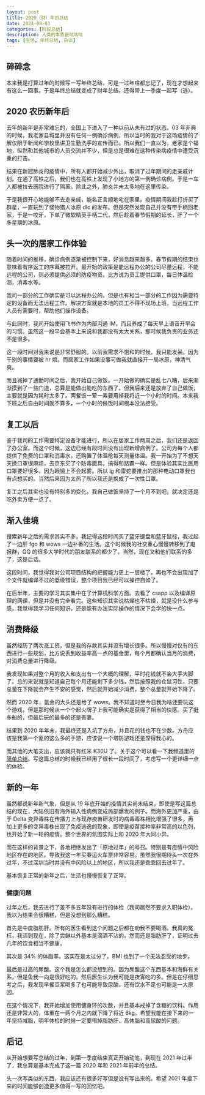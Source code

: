 ```yaml
---
layout: post
title: 2020（财）年的总结
date: 2021-08-03
categories: [阶段总结]
description: 人类的本质是咕咕咕
tags: [生活, 年终总结, 杂谈]
---
```


## 碎碎念

本来我是打算过年的时候写一写年终总结，可是一过年啥都忘记了，现在才想起来有这么一回事。于是年终总结就变成了财年总结，还得带上一季度一起写（逃）。

## 2020 农历新年后

去年的新年是非常难忘的，全国上下进入了一种以前从未有过的状态。03 年非典的时候，我老家县城里并没有任何一例确诊病例，所以当时的我对于这场疫情的了解仅限于新闻和学校里讲卫生勤洗手的宣传而已。所以我们一直以为，老家是个福地，纵然和其他城市的人员交流并不少，但是总是很难在这种传染病疫情中遭受沉重的打击。

结果在新冠肺炎的疫情中，所有人都开始减少外出，取消了过年期间的走亲戚计划。在通了高铁之后，我们也在高铁上发现了小地方的第一例确诊病例。于是一车人都被拉去医院进行了隔离。除此之外，肺炎并未太多地在这里传染。

于是我很开心地能够不去走亲戚，能名正言顺地宅在家里。疫情期间我趁打折买了群星，一直玩到了怪物猎人冰原 dlc 的发布。但是突然发现自己并没有带手柄回老家，于是一咬牙，下单了微软精英手柄二代，然后趁着春节假期的延长，肝了一个多星期的冰原。

## 头一次的居家工作体验

随着时间的推移，确诊病例逐渐被控制下来，好消息越来越多。春节假期的结束也意味着有序返工的序幕被拉开。最开始的政策是能远程办公的公司尽量远程，不能远程的公司，则必须提供必须的防疫物资。比方说为员工提供口罩，每日体温检测，消毒水等。

我司一部分的工作确实是可以远程办公的。但是也有相当一部分的工作因为需要特定的设备而无法远程工作。解决方案就是本地的员工不得不现场上班，当远程工作人员有需要时，帮助他们操作设备。

与此同时，我司开始使用飞书作为内部沟通 IM，而且养成了每天早上语音开早会的习惯。虽然这一段早会基本上来说和我都没有太大关系，那时候我负责的业务还不是很多。

这一段时间对我来说是非常舒服的。以前我需求不饱和的时候，我只能发呆。因为干别的事情要被 hr 烦。而居家工作如果没事可做我就直接开一局冰原，神清气爽。

而且减掉了通勤时间之后，我开始自己做饭。一开始做的确实是乱七八糟，后来渐渐摸到了一些门道，总算是能做出能吃的东西了。但我后来还是放弃了自己做饭，主要就是因为耗时太多了。两餐饭一荤一素要用掉我将近一个小时的时间。本来我下班之后自由时间就不算多，一个小时的做饭时间根本没法接受。

## 复工以后

鉴于我司的工作需要特定设备才能进行，所以在居家工作两周之后，我们还是返回了办公室。而这个时候，这边已经有段时间没有出现新增病例了。公司为每个人都提供了免费的口罩和消毒水，还购置了体温枪每天测量体温。我一开始为了不想天天换口罩很麻烦，去京东买了个防毒面具，搞得和路霸一样。但是体验其实比医用口罩要好很多，因为眼镜上不会起雾。所以 lg 和雷蛇要推出的那种电动口罩我也有点想买的。当然后来因为太热了所以我还是换成了一次性口罩。

复工之后其实也没有特别多的变化，我自己做饭坚持了一个月不到吧，就决定还是吃外卖方便一点了。

## 渐入佳境

搜索新年之后的需求其实不多。我记得这段时间买了蓝牙键盘和蓝牙鼠标，我过起了一边肝 fgo 和 wows 一边补番的生活。这个时候我的社交重心慢慢转移到了电报群，QQ 的很多大学时代的朋友联系的都少了。当然，现在又和他们联系的多了，这是后话。

这段时间，我觉得我对公司项目结构的把握能力更上一层楼了。再也不会出现加了个文件就编译不过的低级错误，整个项目我已经可以操控自如了。

在后半年，主要的学习其实集中在了计算机科学方面。去看了 csapp 以及编译原理的网课，但是并没有完全看完。这些知识其实说枯燥也不枯燥，就是没什么参与感。我觉得我学习任何知识，还是能有办法实际操作的情况下会学的快一点。

## 消费降级

虽然经历了两次涨工资，但是我的存款其实并没有增长很多。所以慢慢对仅有的东西进行一些规划，比方说丢到收益率高一点的基金里，每个月都确认当月的消费，对消费总量进行降级。

我发现如果对整个月的收入和支出有一个大概的理解，平时花钱就不会大手大脚了。总的来说就是知道自己每个月还能剩下多少钱，然后按照我的仓鼠习性，只要总量在下降就会产生不安的感觉，然后就开始减少消费，整个总量就开始下降了。

然而 2020 年，氪金的大头还是给了 wows。我不知道时至今日我为啥还要玩这个游戏，但是那时候从一个个起火牌子上我可能确实是获得了相当的快感。买了挺多船的，但最后玩的最多的还是吾妻。

结果到 2020 年年末，我最终还是入坑了方舟，并且花的钱也不在少数。方舟应该是我第一个氪的这么多的手游，应该说一个塔防游戏还是深得我心的。

而其他的大笔支出，应该就只有红米 K30U 了。关于这个可以看一下我频道里的 [简单总结](https://t.me/RekiChannel/6269)。写这篇总结的时候我已经用了很长一段时间了，考虑写一个更详细一点的体验。

## 新的一年

虽然都说新年新气象，但是从 19 年底开始的疫情其实尚未结束。即使是写这篇总结的现在，大陆依旧有海外输入性病例变成局部爆发的例子。而海外更加严重，由于 Delta 变异毒株在传播力上与现存疫苗研发时的病毒毒株相比增强了很多，再加上更多的变异毒株出现了免疫逃逸的现象，即使是疫苗接种率非常高的以色列，也开始了新一轮的疫情。整个世界的氛围实际上和 2020 年大同小异。

而在这样的背景之下，各地相继发出了「原地过年」的号召。特别是有疫情中风险地区存在的地区。导致我这一年买春运火车票非常容易。虽然我很期待头一次在外过年，不过深圳当时并没有中风险以上的地区，所以我还是乖乖回去过年了。

基本恢复正常的新年之后，生活也慢慢恢复了正常。

### 健康问题

过年之后，我去进行了差不多五年没有进行的体检（我司居然不要求入职体检）。我以为结果会很糟糕，但是没想到那么糟糕。

首先是中度脂肪肝。所有的医生看到这个问题之后都在劝我不要喝酒。我真的冤枉，我活到现在，除了尝鲜以外基本是滴酒不沾的。然而还是脂肪肝了，证明过去几年的饮食相当不健康。

其次是 34% 的体脂率。这实在是太过分了。BMI 也到了一个无法忍受的地步。

最后是过高的尿酸。这个我是怎么都没想到的。因为尿酸这个东西基本和海鲜有关系，但是鱼我一向是很好吃的。然后医生认为我可能是夜宵吃的多。但是在仔细思考之后，我发现早餐豆浆喝多了也可能导致尿酸。还有饮水不足也可能是一大原因。

在这个情况下，我开始增加使用健身环的次数，并且基本戒掉了含糖的饮料。作用还是非常大的，体重在一两个月之内就下降了将近 6kg。希望我能在接下来的一年坚持减脂，明年体检的时候一定要甩掉脂肪肝、高体脂和高尿酸的问题。

## 后记

从开始想要写总结的过年，到第一季度结束真正开始动笔，到现在 2021 年过半了，我总算是基本完成了这一篇 2020 年和 2021 年前半的总结。

头一次写类似的东西，我应该还有很多好写但是没有写出来的。希望 2021 年接下来的时间能够创造更多值得一写的回忆吧。
